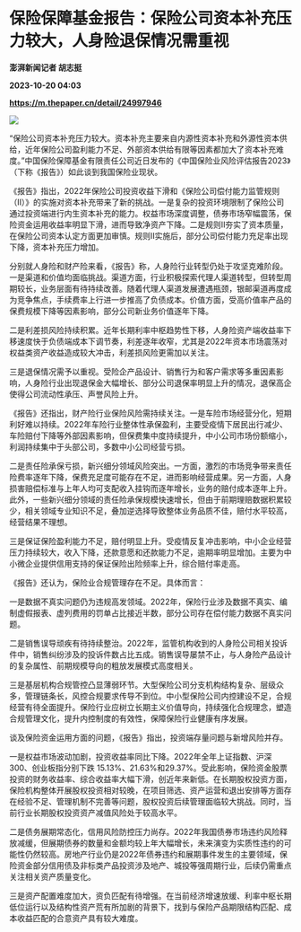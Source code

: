 # 保险保障基金报告：保险公司资本补充压力较大，人身险退保情况需重视
**澎湃新闻记者 胡志挺**

**2023-10-20 04:03**

**https://m.thepaper.cn/detail/24997946**

![](https://imagecloud.thepaper.cn/thepaper/image/274/882/178.jpg)

“保险公司资本补充压力较大。资本补充主要来自内源性资本补充和外源性资本供给，近年保险公司盈利能力不足、外部资本供给有限等因素都加大了资本补充难度。”中国保险保障基金有限责任公司近日发布的《中国保险业风险评估报告2023》（下称《报告》）如此谈到我国保险业现状。

《报告》指出，2022年保险公司投资收益下滑和《保险公司偿付能力监管规则（Ⅱ）》的实施对资本补充带来了新的挑战。一是复杂的投资环境限制了保险公司通过投资端进行内生资本补充的能力。权益市场深度调整，债券市场窄幅震荡，保险资金运用收益率明显下滑，进而导致净资产下降。二是规则Ⅱ夯实了资本质量，在保险公司资本认定方面更加审慎。规则Ⅱ实施后，部分公司偿付能力充足率出现下降，资本补充压力增加。

分别就人身险和财产险来看，《报告》称，人身险行业转型仍处于攻坚克难阶段。一是渠道和价值均面临挑战。渠道方面，行业积极探索代理人渠道转型，但转型周期较长，业务层面有待持续改善。随着代理人渠道发展遭遇瓶颈，银邮渠道再度成为竞争焦点，手续费率上行进一步推高了负债成本。价值方面，受高价值率产品的保费规模下降等因素影响，部分公司新业务价值逐年下降。

二是利差损风险持续积累。近年长期利率中枢趋势性下移，人身险资产端收益率下移速度快于负债端成本下调节奏，利差逐年收窄，尤其是2022年资本市场震荡对权益类资产收益造成较大冲击，利差损风险更需加以关注。

三是退保情况需予以重视。受险企产品设计、销售行为和客户需求等多重因素影响，人身险行业出现退保金大幅增长、部分公司退保率明显上升的情况，退保高企使得公司流动性承压、声誉风险上升。

《报告》还指出，财产险行业保险风险需持续关注。一是车险市场经营分化，短期利好难以持续。2022年车险行业整体性承保盈利，主要受疫情下居民出行减少、车险赔付下降等外部因素影响，但保费集中度持续提升，中小公司市场份额缩小，利润持续集中于头部公司，多数中小公司经营亏损。

二是责任险承保亏损，新兴细分领域风险突出。一方面，激烈的市场竞争带来责任险费率逐年下降，保费充足度可能存在不足，进而影响经营成果。另一方面，人身损害赔偿标准与上年人均可支配收入挂钩而逐年增长，业务的赔付成本逐年上升。此外，一些新兴细分领域的责任险承保规模快速增长，但由于前期理赔数据积累较少，相关领域专业知识不足，叠加逆选择导致整体业务品质不佳，赔付水平较高，经营结果不理想。

三是保证保险盈利能力不足，赔付明显上升。受疫情反复冲击影响，中小企业经营压力持续较大，收入下降，还款意愿和还款能力不足，逾期率明显增加。主要为中小微企业提供信用支持的保证保险出险频率上升，综合赔付率走高。

《报告》还认为，保险业合规管理存在不足。具体而言：

一是数据不真实问题仍为违规高发领域。2022年，保险行业涉及数据不真实、编制虚假报表、虚列费用的罚单占比接近半数，部分公司存在偿付能力数据不真实问题。

二是销售误导顽疾有待持续整治。2022年，监管机构收到的人身险公司相关投诉件中，销售纠纷涉及的投诉件数占比五成。销售误导屡禁不止，与人身险产品设计的复杂属性、前期规模导向的粗放发展模式高度相关。

三是基层机构合规管控凸显薄弱环节。大型保险公司分支机构结构复杂、层级众多，管理链条长，风控合规要求传导不到位。中小型保险公司内控建设不足，合规经营有待全面提升。保险行业应树立长期主义价值导向，持续强化合规理念，塑造合规管理文化，提升内控制度的有效性，保障保险行业健康有序发展。

谈及保险资金运用方面的问题，《报告》指出，投资端存量问题与新增风险并存。

一是权益市场波动加剧，投资收益率同比下降。2022年全年上证指数、沪深300、创业板指分别下跌 15.13%、21.63%和29.37%。受此影响，保险资金股票投资的财务收益率、综合收益率大幅下滑，创近年来新低。在长期股权投资方面，保险机构整体开展股权投资相对较晚，在项目筛选、资产运营和退出安排等方面存在经验不足、管理机制不完善等问题，股权投资后续管理面临较大挑战。同时，当前行业长期股权投资资产减值风险处于较高水平。

二是债务展期常态化，信用风险防控压力尚存。2022年我国债券市场违约风险释放减缓，但展期债券的数量和金额均较上年大幅增长，未来演变为实质性违约的可能性仍然较高。房地产行业仍是2022年债券违约和展期事件发生的主要领域，保险资金部分信用债及非标类产品投资涉及地产、城投等强周期行业，后续仍需重点关注相关资产质量变化。

三是资产配置难度加大，资负匹配有待增强。在当前经济增速放缓、利率中枢长期低位运行以及结构性资产荒有所加剧的背景下，找到与保险产品期限结构匹配、成本收益匹配的合意资产具有较大难度。